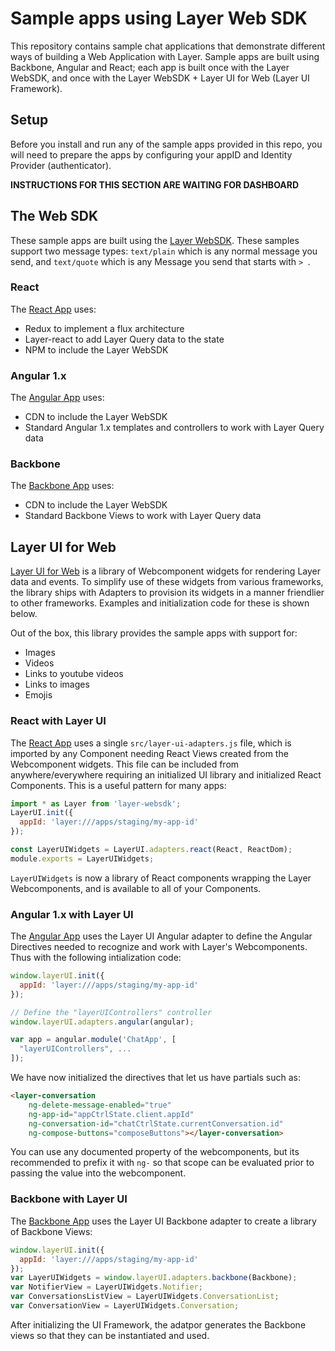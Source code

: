 # Sample apps using Layer Web SDK

This repository contains sample chat applications that demonstrate different ways of building a Web Application with Layer.  Sample apps are built using Backbone, Angular and React; each app is built once with the Layer WebSDK, and once with the Layer WebSDK + Layer UI for Web (Layer UI Framework).

## Setup

Before you install and run any of the sample apps provided in this repo, you will need to prepare the apps by configuring your appID and Identity Provider (authenticator).

**INSTRUCTIONS FOR THIS SECTION ARE WAITING FOR DASHBOARD**


## The Web SDK

These sample apps are built using the [Layer WebSDK](https://docs.layer.com/sdk/web/introduction).  These samples support two message types:
`text/plain` which is any normal message you send, and `text/quote` which is any Message you send that starts with `> `.

### React

The [React App](./websdk-samples/react) uses:

* Redux to implement a flux architecture
* Layer-react to add Layer Query data to the state
* NPM to include the Layer WebSDK

### Angular 1.x

The [Angular App](./websdk-samples/angular) uses:

* CDN to include the Layer WebSDK
* Standard Angular 1.x templates and controllers to work with Layer Query data

### Backbone

The [Backbone App](./websdk-samples/backbone) uses:

* CDN to include the Layer WebSDK
* Standard Backbone Views to work with Layer Query data


## Layer UI for Web

[Layer UI for Web](http://static.layer.com/layer-ui-web-beta/docs/) is a library of Webcomponent widgets for rendering Layer data and events.
To simplify use of these widgets from various frameworks, the library ships with Adapters to provision its widgets in a manner friendlier to other frameworks.  Examples and initialization code for these is shown below.

Out of the box, this library provides the sample apps with support for:

* Images
* Videos
* Links to youtube videos
* Links to images
* Emojis

### React with Layer UI

The [React App](./ui-web-samples/react) uses a single `src/layer-ui-adapters.js` file, which is imported by any Component needing React Views created from the Webcomponent widgets.  This file can be included from anywhere/everywhere requiring an initialized UI library
and initialized React Components.  This is a useful pattern for many apps:

```javascript
import * as Layer from 'layer-websdk';
LayerUI.init({
  appId: 'layer:///apps/staging/my-app-id'
});

const LayerUIWidgets = LayerUI.adapters.react(React, ReactDom);
module.exports = LayerUIWidgets;
```

`LayerUIWidgets` is now a library of React components wrapping the Layer Webcomponents, and is available to all of your Components.

### Angular 1.x with Layer UI

The [Angular App](./ui-web-samples/angular) uses the Layer UI Angular adapter to define the Angular Directives needed to recognize and work with Layer's Webcomponents.  Thus with the following intialization code:

```javascript
window.layerUI.init({
  appId: 'layer:///apps/staging/my-app-id'
});

// Define the "layerUIControllers" controller
window.layerUI.adapters.angular(angular);

var app = angular.module('ChatApp', [
  "layerUIControllers", ...
]);
```

We have now initialized the directives that let us have partials such as:

```html
<layer-conversation
    ng-delete-message-enabled="true"
    ng-app-id="appCtrlState.client.appId"
    ng-conversation-id="chatCtrlState.currentConversation.id"
    ng-compose-buttons="composeButtons"></layer-conversation>
```

You can use any documented property of the webcomponents, but its recommended to prefix it with `ng-` so that scope can be evaluated prior to passing the value into the webcomponent.


### Backbone with Layer UI

The [Backbone App](./ui-web-samples/backbone) uses the Layer UI Backbone adapter to create a library of Backbone Views:

```javascript
window.layerUI.init({
  appId: 'layer:///apps/staging/my-app-id'
});
var LayerUIWidgets = window.layerUI.adapters.backbone(Backbone);
var NotifierView = LayerUIWidgets.Notifier;
var ConversationsListView = LayerUIWidgets.ConversationList;
var ConversationView = LayerUIWidgets.Conversation;
```

After initializing the UI Framework, the adatpor generates the Backbone views so that they can be instantiated and used.

